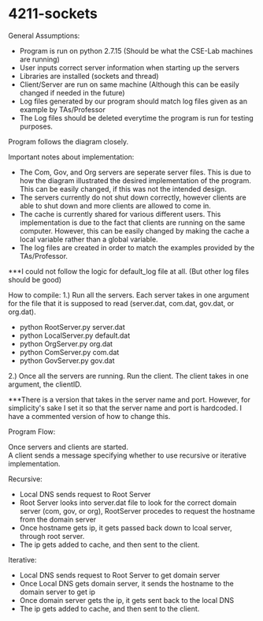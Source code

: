 # 4211-sockets

General Assumptions:
- Program is run on python 2.7.15 (Should be what the CSE-Lab machines are running)
- User inputs correct server information when starting up the servers
- Libraries are installed (sockets and thread)
- Client/Server are run on same machine (Although this can be easily changed if needed in the future)
- Log files generated by our program should match log files given as an example by TAs/Professor
- The Log files should be deleted everytime the program is run for testing purposes.

 

Program follows the diagram closely.

Important notes about implementation:
- The Com, Gov, and Org servers are seperate server files.  This is due to how the diagram illustrated the desired implementation of the program.  This can be easily changed, if this was not the intended design.
- The servers currently do not shut down correctly, however clients are able to shut down and more clients are allowed to come in.
- The cache is currently shared for various different users.  This implementation is due to the fact that clients are running on the same computer.  However, this can be easily changed by making the cache a local variable rather than a global variable.  
- The log files are created in order to match the examples provided by the TAs/Professor.  



***I could not follow the logic for default_log file at all. (But other log files should be good)

How to compile:
1.) Run all the servers.  Each server takes in one argument for the file that it is supposed to read (server.dat, com.dat, gov.dat, or org.dat).  
 - python RootServer.py server.dat
 - python LocalServer.py default.dat
 - python OrgServer.py org.dat
 - python ComServer.py com.dat
 - python GovServer.py gov.dat

2.) Once all the servers are running. Run the client.  The client takes in one argument, the clientID.

***There is a version that takes in the server name and port.  However, for simplicity's sake I set it so that the server name and port is hardcoded.  I have a commented version of how to change this.


Program Flow:

Once servers and clients are started.  
A client sends a message specifying whether to use recursive or iterative implementation.

Recursive:
- Local DNS sends request to Root Server
- Root Server looks into server.dat file to look for the correct domain server (com, gov, or org), RootServer procedes to request the hostname from the domain server
- Once hostname gets ip, it gets passed back down to lcoal server, through root server.
- The ip gets added to cache, and then sent to the client.

Iterative:
- Local DNS sends request to Root Server to get domain server
- Once Local DNS gets domain server, it sends the hostname to the domain server to get ip
- Once domain server gets the ip, it gets sent back to the local DNS
- The ip gets added to cache, and then sent to the client.







